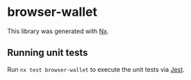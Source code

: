 # browser-wallet

This library was generated with [Nx](https://nx.dev).

## Running unit tests

Run `nx test browser-wallet` to execute the unit tests via [Jest](https://jestjs.io).
